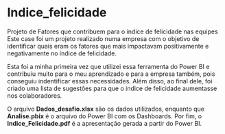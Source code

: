 # Indice_felicidade
Projeto de ​Fatores que contribuem para o índice de felicidade nas equipes 
Este case foi um projeto realizado numa empresa com o objetivo de identificar quais eram os fatores que mais impactavam positivamente e negativamente no índice de felicidade.

Esta foi a minha primeira vez que utilizei essa ferramenta do Power BI e contribuiu muito para o meu aprendizado e para a empresa também, pois conseguiu indentificar 
essas necessidades. Além disso, ao final dele, foi criado uma lista de sugestões para que o indice de felicidade aumentasse nos colaboradores. 

O arquivo **Dados_desafio.xlsx** são os dados utilizados, enquanto que **Analise.pbix** é o arquivo do Power BI com os Dashboards. Por fim, o **Indice_Felicidade.pdf** é a apresentação gerada a partir do Power BI. 
